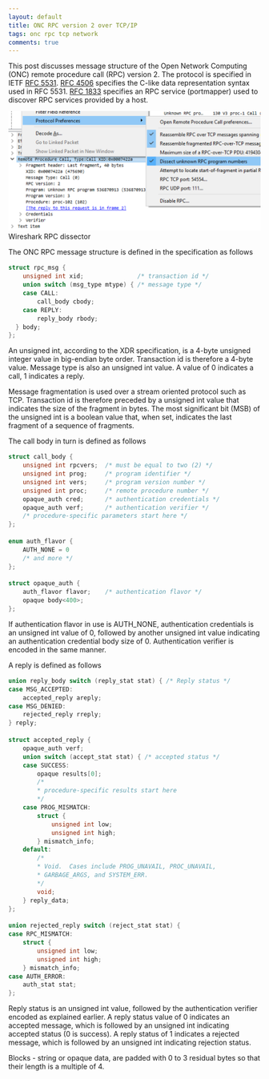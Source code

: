 ```yaml
---
layout: default
title: ONC RPC version 2 over TCP/IP
tags: onc rpc tcp network
comments: true
---
```


This post discusses message structure of the Open Network Computing (ONC) remote procedure call (RPC) version 2\. The protocol is specified in IETF [RFC 5531](https://tools.ietf.org/html/rfc5531). [RFC 4506](https://tools.ietf.org/html/rfc4506) specifies the C-like data representation syntax used in RFC 5531\. [RFC 1833](https://tools.ietf.org/html/rfc1833) specifies an RPC service (portmapper) used to discover RPC services provided by a host.

![ONC RPC in Wireshark](/assets/img/onc-rpc-dissector.png) Wireshark RPC dissector

The ONC RPC message structure is defined in the specification as follows

```c
struct rpc_msg {
    unsigned int xid;               /* transaction id */
    union switch (msg_type mtype) { /* message type */
    case CALL:
        call_body cbody;
    case REPLY:
        reply_body rbody;
  } body;
};
```

An unsigned int, according to the XDR specification, is a 4-byte unsigned integer value in big-endian byte order. Transaction id is therefore a 4-byte value. Message type is also an unsigned int value. A value of 0 indicates a call, 1 indicates a reply.

Message fragmentation is used over a stream oriented protocol such as TCP. Transaction id is therefore preceded by a unsigned int value that indicates the size of the fragment in bytes. The most significant bit (MSB) of the unsigned int is a boolean value that, when set, indicates the last fragment of a sequence of fragments.

The call body in turn is defined as follows

```c
struct call_body {
    unsigned int rpcvers;  /* must be equal to two (2) */
    unsigned int prog;     /* program identifier */
    unsigned int vers;     /* program version number */
    unsigned int proc;     /* remote procedure number */
    opaque_auth cred;      /* authentication credentials */
    opaque_auth verf;      /* authentication verifier */
    /* procedure-specific parameters start here */
};

enum auth_flavor {
    AUTH_NONE = 0
    /* and more */
};

struct opaque_auth {
    auth_flavor flavor;    /* authentication flavor */
    opaque body<400>;
};
```

If authentication flavor in use is AUTH_NONE, authentication credentials is an unsigned int value of 0, followed by another unsigned int value indicating an authentication credential body size of 0\. Authentication verifier is encoded in the same manner.

A reply is defined as follows

```c
union reply_body switch (reply_stat stat) { /* Reply status */
case MSG_ACCEPTED:
    accepted_reply areply;
case MSG_DENIED:
    rejected_reply rreply;
} reply;

struct accepted_reply {
    opaque_auth verf;
    union switch (accept_stat stat) { /* accepted status */
    case SUCCESS:
        opaque results[0];
        /*
        * procedure-specific results start here
        */
    case PROG_MISMATCH:
        struct {
            unsigned int low;
            unsigned int high;
        } mismatch_info;
    default:
        /*
        * Void.  Cases include PROG_UNAVAIL, PROC_UNAVAIL,
        * GARBAGE_ARGS, and SYSTEM_ERR.
        */
        void;
    } reply_data;
};

union rejected_reply switch (reject_stat stat) {
case RPC_MISMATCH:
    struct {
        unsigned int low;
        unsigned int high;
    } mismatch_info;
case AUTH_ERROR:
    auth_stat stat;
};
```

Reply status is an unsigned int value, followed by the authentication verifier encoded as explained earlier. A reply status value of 0 indicates an accepted message, which is followed by an unsigned int indicating accepted status (0 is success). A reply status of 1 indicates a rejected message, which is followed by an unsigned int indicating rejection status.

Blocks - string or opaque data, are padded with 0 to 3 residual bytes so that their length is a multiple of 4.